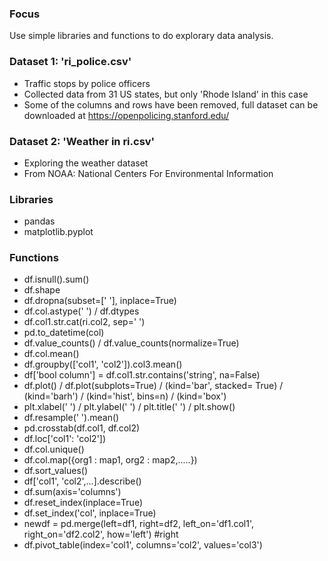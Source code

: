 ### Focus
Use simple libraries and functions to do explorary data analysis.

### Dataset 1: 'ri_police.csv'
* Traffic stops by police officers
* Collected data from 31 US states, but only 'Rhode Island' in this case
* Some of the columns and rows have been removed, full dataset can be downloaded at https://openpolicing.stanford.edu/


### Dataset 2: 'Weather in ri.csv'
* Exploring the weather dataset
* From NOAA: National Centers For Environmental Information

### Libraries
* pandas
* matplotlib.pyplot

### Functions
* df.isnull().sum()
* df.shape
* df.dropna(subset=[' '], inplace=True)
* df.col.astype(' ') / df.dtypes
* df.col1.str.cat(ri.col2, sep=' ')
* pd.to_datetime(col)
* df.value_counts() / df.value_counts(normalize=True)
* df.col.mean()
* df.groupby(['col1', 'col2']).col3.mean()
* df['bool column'] = df.col1.str.contains('string', na=False)
* df.plot() / df.plot(subplots=True) / (kind='bar', stacked= True) / (kind='barh') / (kind='hist', bins=n) / (kind='box')
* plt.xlabel(' ') / plt.ylabel(' ') / plt.title(' ') / plt.show()
* df.resample(' ').mean()
* pd.crosstab(df.col1, df.col2)
* df.loc['col1': 'col2'])
* df.col.unique()
* df.col.map({org1 : map1, org2 : map2,.....})
* df.sort_values()
* df['col1', 'col2',...].describe()
* df.sum(axis='columns')
* df.reset_index(inplace=True)
* df.set_index('col', inplace=True)
* newdf = pd.merge(left=df1, right=df2, left_on='df1.col1', right_on='df2.col2', how='left') #right
* df.pivot_table(index='col1', columns='col2', values='col3')
